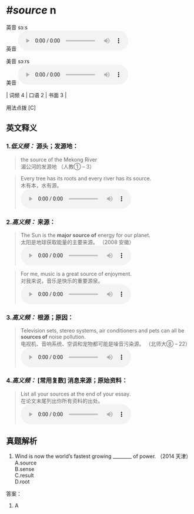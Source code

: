 # ***\#source*** n
英音 sɔːs  
英音
<audio src="./media/source-B.aac" controls="controls"></audio>

美音 sɔːrs  
美音
<audio src="./media/source.aac" controls="controls"></audio>



| 词频 4 | 口语 2 | 书面 3 |  

用法点拨  [C]

英文释义
---
### 1.*低义频：* **源头；发源地：**  

 > the source of the Mekong River  
 > 湄公河的发源地  （人教① – 3）  

 > Every tree has its roots and every river has its source.  
 > 木有本，水有源。    
<audio src="./media/source-1.aac" controls="controls"></audio>

### 2.*高义频：* **来源：**  

 > The Sun is the **major source of** energy for our planet.  
 > 太阳是地球获取能量的主要来源。  （2008 安徽）  
<audio src="./media/source-2.aac" controls="controls"></audio>

 > For me, music is a great source of enjoyment.  
 > 对我来说，音乐是快乐的重要源泉。    
<audio src="./media/source-3.aac" controls="controls"></audio>

### 3.*高义频：* **根源；原因：**  

 > Television sets, stereo systems, air conditioners and pets can all be **sources of** noise pollution.  
 > 电视机、音响系统、空调和宠物都可能是噪音污染源。  （北师大⑧ – 22）  
<audio src="./media/source-5.aac" controls="controls"></audio>

### 4.*高义频：* **[常用复数] 消息来源；原始资料：**  

 > List all your sources at the end of your essay.  
 > 在论文末尾列出你所有资料的出处。    
<audio src="./media/source-4.aac" controls="controls"></audio>


真题解析
---
1. Wind is now the world’s fastest growing ________ of power.  （2014 天津）  
A.source  
B.sense  
C.result  
D.root  

答案：
1. A  

